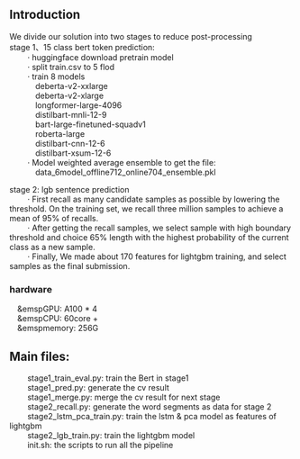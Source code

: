 ## Introduction

We divide our solution into two stages to reduce post-processing  
stage 1、15 class bert token prediction:  
&emsp;&emsp;	· huggingface download pretrain model  
&emsp;&emsp;	· split train.csv to 5 flod  
&emsp;&emsp;	· train 8 models  
&emsp;&emsp;&emsp;		deberta-v2-xxlarge  
&emsp;&emsp;&emsp;		deberta-v2-xlarge  
&emsp;&emsp;&emsp;		longformer-large-4096  
&emsp;&emsp;&emsp;		distilbart-mnli-12-9  
&emsp;&emsp;&emsp;		bart-large-finetuned-squadv1  
&emsp;&emsp;&emsp;		roberta-large  
&emsp;&emsp;&emsp;		distilbart-cnn-12-6   
&emsp;&emsp;&emsp;		distilbart-xsum-12-6  
&emsp;&emsp;	· Model weighted average ensemble to get the file:  
&emsp;&emsp;&emsp;      data_6model_offline712_online704_ensemble.pkl  


stage 2: lgb sentence prediction  
&emsp;&emsp;	· First recall as many candidate samples as possible by lowering the threshold. On the training set, we recall three million samples to achieve a mean of 95% of recalls.  
&emsp;&emsp;	· After getting the recall samples, we select sample with high boundary threshold and choice 65% length with the highest probability of the current class as a new sample.  
&emsp;&emsp;	· Finally, We made about 170 features for lightgbm training, and select samples as the final submission. 

### hardware
&emsp;&emspGPU: A100 * 4  
&emsp;&emspCPU: 60core +  
&emsp;&emspmemory: 256G  

## Main files:
&emsp;&emsp; stage1_train_eval.py: train the Bert in stage1   
&emsp;&emsp; stage1_pred.py: generate the cv result   
&emsp;&emsp; stage1_merge.py: merge the cv result for next stage  
&emsp;&emsp; stage2_recall.py: generate the word segments as data for stage 2     
&emsp;&emsp; stage2_lstm_pca_train.py: train the lstm & pca model as features of lightgbm   
&emsp;&emsp; stage2_lgb_train.py: train the lightgbm model   
&emsp;&emsp; init.sh: the scripts to run all the pipeline   




